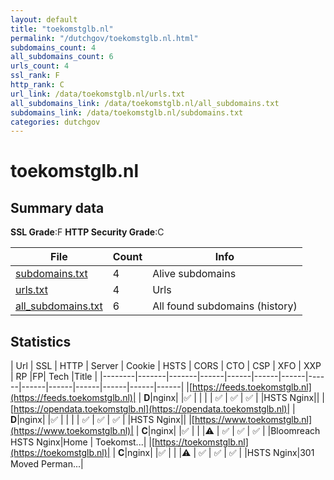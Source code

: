 ```yaml
---
layout: default
title: "toekomstglb.nl"
permalink: "/dutchgov/toekomstglb.nl.html"
subdomains_count: 4
all_subdomains_count: 6
urls_count: 4
ssl_rank: F
http_rank: C
url_link: /data/toekomstglb.nl/urls.txt
all_subdomains_link: /data/toekomstglb.nl/all_subdomains.txt
subdomains_link: /data/toekomstglb.nl/subdomains.txt
categories: dutchgov
---
```



# toekomstglb.nl
## Summary data


**SSL Grade**:F
**HTTP Security Grade**:C


| File       | Count | Info |
|------------|-------|------|
|[subdomains.txt](/data/toekomstglb.nl/subdomains.txt)|4|Alive subdomains|
|[urls.txt](/data/toekomstglb.nl/urls.txt)|4|Urls|
|[all_subdomains.txt](/data/toekomstglb.nl/all_subdomains.txt)|6|All found subdomains (history)|


## Statistics


| Url | SSL | HTTP | Server | Cookie | HSTS | CORS | CTO | CSP | XFO | XXP | RP |FP| Tech |Title |
|--------|-------|-------|------|------|------|------|------|------|------|------|------|------|------|
|[https://feeds.toekomstglb.nl](https://feeds.toekomstglb.nl)| | **D**|nginx| |:white_check_mark: | | | | :white_check_mark: | :white_check_mark: | :white_check_mark: | |HSTS Nginx||
|[https://opendata.toekomstglb.nl](https://opendata.toekomstglb.nl)| | **D**|nginx| |:white_check_mark: | | | | :white_check_mark: | :white_check_mark: | :white_check_mark: | |HSTS Nginx||
|[https://www.toekomstglb.nl](https://www.toekomstglb.nl)| | **C**|nginx| |:white_check_mark: | | |:warning: | :white_check_mark: | :white_check_mark: | :white_check_mark: | |Bloomreach HSTS Nginx|Home | Toekomst...|
|[https://toekomstglb.nl](https://toekomstglb.nl)| | **C**|nginx| |:white_check_mark: | | |:warning: | :white_check_mark: | :white_check_mark: | :white_check_mark: | |HSTS Nginx|301 Moved Perman...|